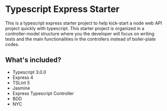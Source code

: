 # Typescript Express Starter
This is a typescript express starter project to help kick-start a node web API project quickly with typescript. This starter project is organized in a controller-model structure where you the developer will focus on writing tests and the main functionalities in the controllers instead of boiler-plate codes.

## What's included?
* Typescript 3.0.0
* Express 4
* TSLint 5
* Jasmine
* Express Typescript Controller
* BDD
* NYC